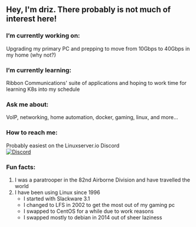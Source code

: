 ## Hey, I'm driz. There probably is not much of interest here!

### I’m currently working on:  
Upgrading my primary PC and prepping to move from 10Gbps to 40Gbps in my home (why not?)
### I’m currently learning:  
Ribbon Communications' suite of applications and hoping to work time for learning K8s into my schedule
### Ask me about:  
VoIP, networking, home automation, docker, gaming, linux, and more...
### How to reach me:   
Probably easiest on the Linuxserver.io Discord  
[![Discord](https://img.shields.io/discord/354974912613449730.svg?color=94398d&labelColor=555555&logoColor=ffffff&style=for-the-badge&label=Discord&logo=discord)](https://discord.gg/YWrKVTn "realtime support / chat with the community and the team.")
### Fun facts:  
1. I was a paratrooper in the 82nd Airborne Division and have travelled the world  
2. I have been using Linux since 1996
    * I started with Slackware 3.1  
    * I changed to LFS in 2002 to get the most out of my gaming pc  
    * I swapped to CentOS for a while due to work reasons  
    * I swapped mostly to debian in 2014 out of sheer laziness
